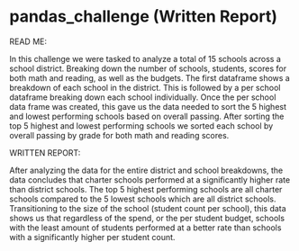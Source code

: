 # pandas_challenge (Written Report)

READ ME:

In this challenge we were tasked to analyze a total of 15 schools across a school district. Breaking down the number of schools, students, scores for both math and reading, as well as the budgets. The first dataframe shows a breakdown of each school in the district. This is followed by a per school dataframe breaking down each school individually. Once the per school data frame was created, this gave us the data needed to sort the 5 highest and lowest performing schools based on overall passing. After sorting the top 5 highest and lowest performing schools we sorted each school by overall passing by grade for both math and reading scores.

WRITTEN REPORT:

After analyzing the data for the entire district and school breakdowns, the data concludes that charter schools performed at a significantly higher rate than district schools. The top 5 highest performing schools are all charter schools compared to the 5 lowest schools which are all district schools. Transitioning to the size of the school (student count per school), this data shows us that regardless of the spend, or the per student budget, schools with the least amount of students performed at a better rate than schools with a significantly higher per student count. 